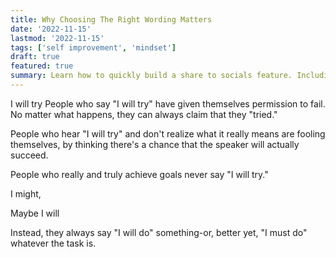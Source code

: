 ```yaml
---
title: Why Choosing The Right Wording Matters
date: '2022-11-15'
lastmod: '2022-11-15'
tags: ['self improvement', 'mindset']
draft: true
featured: true
summary: Learn how to quickly build a share to socials feature. Including LinkedIn, Twitter, Reddit, HackerNews and Facebook on web and native share on mobile.
---
```


I will try 
People who say "I will try" have given themselves permission to fail.  No matter what happens, they can always claim that they "tried."


People who hear "I will try" and don't realize what it really means are fooling themselves, by thinking there's a chance that the speaker will actually succeed.

People who really and truly achieve goals never say "I will try."

I might,

Maybe I will

Instead, they always say "I will do" something-or, better yet, "I must do" whatever the task is.
